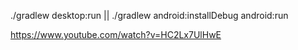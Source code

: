 ./gradlew desktop:run || ./gradlew android:installDebug android:run

https://www.youtube.com/watch?v=HC2Lx7UlHwE